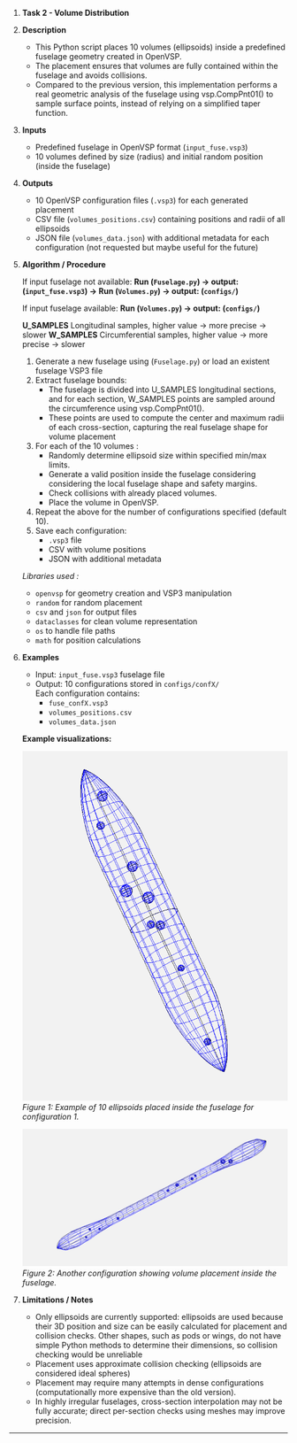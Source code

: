 
1. **Task 2 - Volume Distribution**

2. **Description**
   - This Python script places 10 volumes (ellipsoids) inside a predefined fuselage geometry created in OpenVSP.  
   - The placement ensures that volumes are fully contained within the fuselage and avoids collisions.
   - Compared to the previous version, this implementation performs a real geometric analysis of the fuselage using vsp.CompPnt01() to sample surface points, instead of relying on a simplified taper function.

3. **Inputs**
   - Predefined fuselage in OpenVSP format (`input_fuse.vsp3`)
   - 10 volumes defined by size (radius) and initial random position (inside the fuselage)

4. **Outputs**
   - 10 OpenVSP configuration files (`.vsp3`) for each generated placement
   - CSV file (`volumes_positions.csv`) containing positions and radii of all ellipsoids
   - JSON file (`volumes_data.json`) with additional metadata for each configuration (not requested but maybe useful for the future)

5. **Algorithm / Procedure**

    If input fuselage not available: **Run (`Fuselage.py`) -> output: (`input_fuse.vsp3`) -> Run (`Volumes.py`) -> output: (`configs/`)**

    If input fuselage available: **Run (`Volumes.py`) -> output: (`configs/`)**

    **U_SAMPLES** Longitudinal samples, higher value -> more precise -> slower
    **W_SAMPLES** Circumferential samples, higher value -> more precise -> slower

   1. Generate a new fuselage using (`Fuselage.py`) or load an existent fuselage VSP3 file
   2. Extract fuselage bounds: 
      - The fuselage is divided into U_SAMPLES longitudinal sections, and for each section, W_SAMPLES points are sampled around the circumference using vsp.CompPnt01().
      - These points are used to compute the center and maximum radii of each cross-section, capturing the real fuselage shape for volume placement
   3. For each of the 10 volumes : 
         - Randomly determine ellipsoid size within specified min/max limits.
         - Generate a valid position inside the fuselage considering considering the local fuselage shape and safety margins.
         - Check collisions with already placed volumes.
         - Place the volume in OpenVSP. 
   4. Repeat the above for the number of configurations specified (default 10).
   5. Save each configuration:
         - `.vsp3` file
         - CSV with volume positions
         - JSON with additional metadata


   *Libraries used :*
    - `openvsp` for geometry creation and VSP3 manipulation
    - `random` for random placement
    - `csv` and `json` for output files
    - `dataclasses` for clean volume representation
    - `os` to handle file paths
    - `math` for position calculations

6. **Examples**
   - Input: `input_fuse.vsp3` fuselage file
   - Output: 10 configurations stored in `configs/confX/`  
     Each configuration contains:
        - `fuse_confX.vsp3`
        - `volumes_positions.csv`
        - `volumes_data.json`

   **Example visualizations:**

   ![Volume placement example 1](Images/example_1.png)  
   *Figure 1: Example of 10 ellipsoids placed inside the fuselage for configuration 1.*

   ![Volume placement example 2](Images/example_2.png)  
   *Figure 2: Another configuration showing volume placement inside the fuselage.*

7. **Limitations / Notes**
   - Only ellipsoids are currently supported: ellipsoids are used because their 3D position and size can be easily calculated for placement and collision checks. Other shapes, such as pods or wings, do not have simple Python methods to determine their dimensions, so collision checking would be unreliable
   - Placement uses approximate collision checking (ellipsoids are considered ideal spheres)
   - Placement may require many attempts in dense configurations (computationally more expensive than the old version).
   - In highly irregular fuselages, cross-section interpolation may not be fully accurate; direct per-section checks using meshes may improve precision.

---

